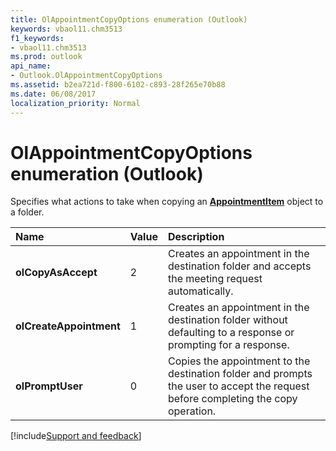 ```yaml
---
title: OlAppointmentCopyOptions enumeration (Outlook)
keywords: vbaol11.chm3513
f1_keywords:
- vbaol11.chm3513
ms.prod: outlook
api_name:
- Outlook.OlAppointmentCopyOptions
ms.assetid: b2ea721d-f800-6102-c893-28f265e70b88
ms.date: 06/08/2017
localization_priority: Normal
---
```



# OlAppointmentCopyOptions enumeration (Outlook)

Specifies what actions to take when copying an **[AppointmentItem](Outlook.AppointmentItem.md)** object to a folder.



|Name|Value|Description|
|:-----|:-----|:-----|
| **olCopyAsAccept**|2|Creates an appointment in the destination folder and accepts the meeting request automatically.|
| **olCreateAppointment**|1|Creates an appointment in the destination folder without defaulting to a response or prompting for a response.|
| **olPromptUser**|0|Copies the appointment to the destination folder and prompts the user to accept the request before completing the copy operation.|

[!include[Support and feedback](~/includes/feedback-boilerplate.md)]